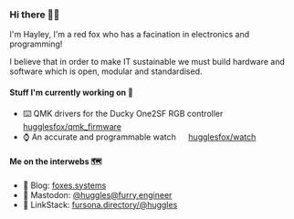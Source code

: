 ### Hi there 👋🦊

I'm Hayley, I'm a red fox who has a facination in electronics and programming!

I believe that in order to make IT sustainable we must build hardware and software which is open, modular and standardised.

#### Stuff I'm currently working on 🔧

- ⌨️ QMK drivers for the Ducky One2SF RGB controller &emsp; [hugglesfox/qmk_firmware](https://github.com/hugglesfox/qmk_firmware/tree/one2sf_rgb)
- ⌚ An accurate and programmable watch &emsp; [hugglesfox/watch](https://github.com/hugglesfox/watch)

#### Me on the interwebs 🗺️

- 💬 Blog: [foxes.systems](https://foxes.systems)
- 🐘 Mastodon: [@huggles@furry.engineer](https://furry.engineer/@huggles)
- 🔗 LinkStack: [fursona.directory/@huggles](https://fursona.directory/@huggles)
